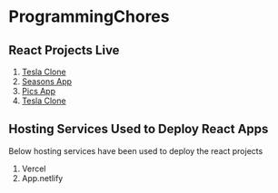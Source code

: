 # ProgrammingChores

## React Projects Live
1. [Tesla Clone](https://prateek-chhibber.netlify.app/)
2. [Seasons App](https://prateek-chhibber-seasons.netlify.app/)
3. [Pics App](https://pics-taupe.vercel.app/)
4. [Tesla Clone](https://tesla-clone-five-pi.vercel.app/)

## Hosting Services Used to Deploy React Apps
Below hosting services have been used to deploy the react projects

1. Vercel
2. App.netlify
